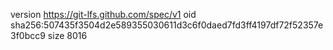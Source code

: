 version https://git-lfs.github.com/spec/v1
oid sha256:507435f3504d2e589355030611d3c6f0daed7fd3ff4197df72f52357e3f0bcc9
size 8016
